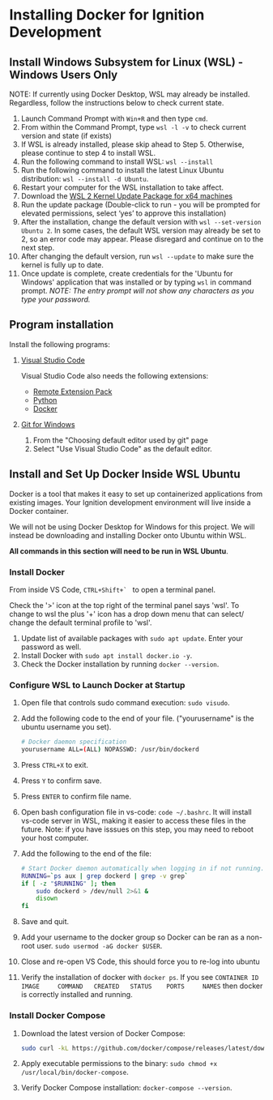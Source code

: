 # Installing Docker for Ignition Development

## Install Windows Subsystem for Linux (WSL) - Windows Users Only

NOTE: If currently using Docker Desktop, WSL may already be installed. Regardless, follow the instructions below to check current state.

1. Launch Command Prompt with `Win+R` and then type `cmd`.
2. From within the Command Prompt, type `wsl -l -v` to check current version and state (if exists)
3. If WSL is already installed, please skip ahead to Step 5. Otherwise, please continue to step 4 to install WSL.
4. Run the following command to install WSL: `wsl --install`
5. Run the following command to install the latest Linux Ubuntu distribution: `wsl --install -d Ubuntu`. 
6. Restart your computer for the WSL installation to take affect.
7. Download the [WSL 2 Kernel Update Package for x64 machines](https://wslstorestorage.blob.core.windows.net/wslblob/wsl_update_x64.msi)
8. Run the update package (Double-click to run - you will be prompted for elevated permissions, select ‘yes’ to approve this installation)
9. After the installation, change the default version with `wsl --set-version Ubuntu 2`. In some cases, the default WSL version may already be set to 2, so an error code may appear. Please disregard and continue on to the next step.
10. After changing the default version, run `wsl --update` to make sure the kernel is fully up to date.
11. Once update is complete, create credentials for the 'Ubuntu for Windows' application that was installed or by typing `wsl` in command prompt. *NOTE: The entry prompt will not show any characters as you type your password.*

## Program installation

Install the following programs:

1. [Visual Studio Code](https://code.visualstudio.com/Download)

    Visual Studio Code also needs the following extensions:

   - [Remote Extension Pack](https://marketplace.visualstudio.com/items?itemName=ms-vscode-remote.vscode-remote-extensionpack)
   - [Python](https://marketplace.visualstudio.com/items?itemName=ms-python.python)
   - [Docker](https://marketplace.visualstudio.com/items?itemName=ms-azuretools.vscode-docker)

2. [Git for Windows](https://gitforwindows.org/)
   1. From the "Choosing default editor used by git" page
   2. Select "Use Visual Studio Code" as the default editor.

## Install and Set Up Docker Inside WSL Ubuntu

Docker is a tool that makes it easy to set up containerized applications from existing images. Your Ignition development environment will live inside a Docker container.

We will not be using Docker Desktop for Windows for this project. We will instead be downloading and installing Docker onto Ubuntu within WSL.

**All commands in this section will need to be run in WSL Ubuntu**.

### Install Docker

From inside VS Code, ``CTRL+Shift+` `` to open a terminal panel.

 Check the '>' icon at the top right of the terminal panel says 'wsl'. To change to wsl the plus '+' icon has a drop down menu that can select/ change the default terminal profile to 'wsl'.

1. Update list of available packages with `sudo apt update`. Enter your password as well.
2. Install Docker with `sudo apt install docker.io -y`.
3. Check the Docker installation by running `docker --version`.

### Configure WSL to Launch Docker at Startup

1. Open file that controls sudo command execution: `sudo visudo`.
2. Add the following code to the end of your file. ("yourusername" is the ubuntu username you set).

    ```bash
    # Docker daemon specification
    yourusername ALL=(ALL) NOPASSWD: /usr/bin/dockerd
    ```

3. Press `CTRL+X` to exit.
4. Press `Y` to confirm save.
5. Press `ENTER` to confirm file name.
6. Open bash configuration file in vs-code: `code ~/.bashrc`. It will install vs-code server in WSL, making it easier to access these files in the future. Note: if you have isssues on this step, you may need to reboot your host computer.
7. Add the following to the end of the file:

    ```bash
    # Start Docker daemon automatically when logging in if not running.
    RUNNING=`ps aux | grep dockerd | grep -v grep`
    if [ -z "$RUNNING" ]; then
        sudo dockerd > /dev/null 2>&1 &
        disown
    fi
    ```

8. Save and quit.
9. Add your username to the docker group so Docker can be ran as a non-root user. `sudo usermod -aG docker $USER`.
10. Close and re-open VS Code, this should force you to re-log into ubuntu
11. Verify the installation of docker with `docker ps`. If you see `CONTAINER ID   IMAGE     COMMAND   CREATED   STATUS    PORTS     NAMES` then docker is correctly installed and running.

### Install Docker Compose

1. Download the latest version of Docker Compose:

    ```bash
    sudo curl -kL https://github.com/docker/compose/releases/latest/download/docker-compose-linux-x86_64 -o /usr/local/bin/docker-compose
    ```

2. Apply executable permissions to the binary: `sudo chmod +x /usr/local/bin/docker-compose`.
3. Verify Docker Compose installation: `docker-compose --version`.